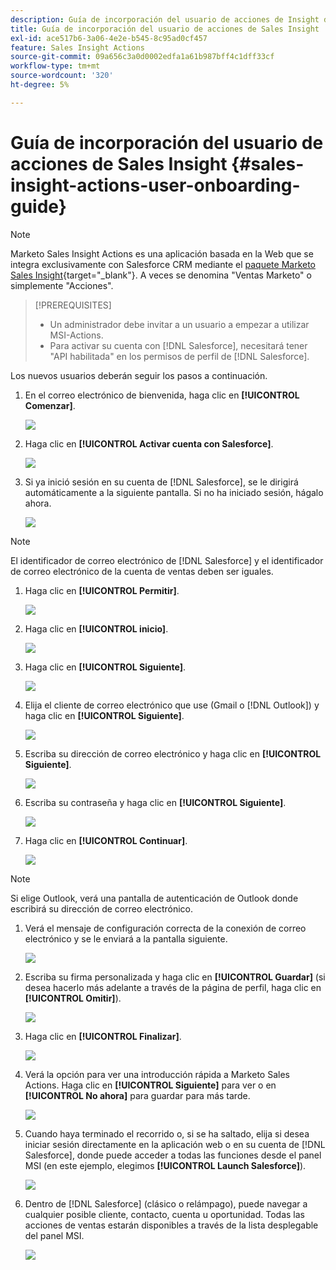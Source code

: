 ```yaml
---
description: Guía de incorporación del usuario de acciones de Insight de ventas - Documentos de Marketo - Documentación del producto
title: Guía de incorporación del usuario de acciones de Sales Insight
exl-id: ace517b6-3a06-4e2e-b545-8c95ad0cf457
feature: Sales Insight Actions
source-git-commit: 09a656c3a0d0002edfa1a61b987bff4c1dff33cf
workflow-type: tm+mt
source-wordcount: '320'
ht-degree: 5%

---
```


# Guía de incorporación del usuario de acciones de Sales Insight {#sales-insight-actions-user-onboarding-guide}

>[!NOTE]
>
>Marketo Sales Insight Actions es una aplicación basada en la Web que se integra exclusivamente con Salesforce CRM mediante el [paquete Marketo Sales Insight](/help/marketo/product-docs/marketo-sales-insight/msi-for-salesforce/installation/install-marketo-sales-insight-package-in-salesforce-appexchange.md){target="_blank"}. A veces se denomina &quot;Ventas Marketo&quot; o simplemente &quot;Acciones&quot;.

>[!PREREQUISITES]
>
>* Un administrador debe invitar a un usuario a empezar a utilizar MSI-Actions.
>* Para activar su cuenta con [!DNL Salesforce], necesitará tener &quot;API habilitada&quot; en los permisos de perfil de [!DNL Salesforce].

Los nuevos usuarios deberán seguir los pasos a continuación.

1. En el correo electrónico de bienvenida, haga clic en **[!UICONTROL Comenzar]**.

   ![](assets/sales-insight-actions-user-onboarding-guide-1.png)

1. Haga clic en **[!UICONTROL Activar cuenta con Salesforce]**.

   ![](assets/sales-insight-actions-user-onboarding-guide-2.png)

1. Si ya inició sesión en su cuenta de [!DNL Salesforce], se le dirigirá automáticamente a la siguiente pantalla. Si no ha iniciado sesión, hágalo ahora.

   ![](assets/sales-insight-actions-user-onboarding-guide-3.png)

>[!NOTE]
>
>El identificador de correo electrónico de [!DNL Salesforce] y el identificador de correo electrónico de la cuenta de ventas deben ser iguales.

1. Haga clic en **[!UICONTROL Permitir]**.

   ![](assets/sales-insight-actions-user-onboarding-guide-4.png)

1. Haga clic en **[!UICONTROL inicio]**.

   ![](assets/sales-insight-actions-user-onboarding-guide-5.png)

1. Haga clic en **[!UICONTROL Siguiente]**.

   ![](assets/sales-insight-actions-user-onboarding-guide-6.png)

1. Elija el cliente de correo electrónico que use (Gmail o [!DNL Outlook]) y haga clic en **[!UICONTROL Siguiente]**.

   ![](assets/sales-insight-actions-user-onboarding-guide-7.png)

1. Escriba su dirección de correo electrónico y haga clic en **[!UICONTROL Siguiente]**.

   ![](assets/sales-insight-actions-user-onboarding-guide-8.png)

1. Escriba su contraseña y haga clic en **[!UICONTROL Siguiente]**.

   ![](assets/sales-insight-actions-user-onboarding-guide-9.png)

1. Haga clic en **[!UICONTROL Continuar]**.

   ![](assets/sales-insight-actions-user-onboarding-guide-10.png)

>[!NOTE]
>
>Si elige Outlook, verá una pantalla de autenticación de Outlook donde escribirá su dirección de correo electrónico.

1. Verá el mensaje de configuración correcta de la conexión de correo electrónico y se le enviará a la pantalla siguiente.

   ![](assets/sales-insight-actions-user-onboarding-guide-11.png)

1. Escriba su firma personalizada y haga clic en **[!UICONTROL Guardar]** (si desea hacerlo más adelante a través de la página de perfil, haga clic en **[!UICONTROL Omitir]**).

   ![](assets/sales-insight-actions-user-onboarding-guide-12.png)

1. Haga clic en **[!UICONTROL Finalizar]**.

   ![](assets/sales-insight-actions-user-onboarding-guide-13.png)

1. Verá la opción para ver una introducción rápida a Marketo Sales Actions. Haga clic en **[!UICONTROL Siguiente]** para ver o en **[!UICONTROL No ahora]** para guardar para más tarde.

   ![](assets/sales-insight-actions-user-onboarding-guide-14.png)

1. Cuando haya terminado el recorrido o, si se ha saltado, elija si desea iniciar sesión directamente en la aplicación web o en su cuenta de [!DNL Salesforce], donde puede acceder a todas las funciones desde el panel MSI (en este ejemplo, elegimos **[!UICONTROL Launch Salesforce]**).

   ![](assets/sales-insight-actions-user-onboarding-guide-15.png)

1. Dentro de [!DNL Salesforce] (clásico o relámpago), puede navegar a cualquier posible cliente, contacto, cuenta u oportunidad. Todas las acciones de ventas estarán disponibles a través de la lista desplegable del panel MSI.

   ![](assets/sales-insight-actions-user-onboarding-guide-16.png)
